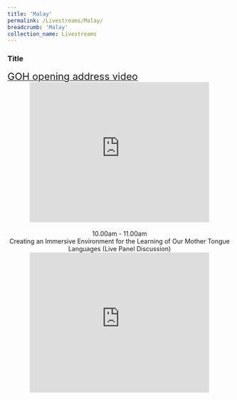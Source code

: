 ```yaml
---
title: 'Malay'
permalink: /Livestreams/Malay/
breadcrumb: 'Malay'
collection_name: Livestreams
---
```

###  Title
<html>
<body>
<style>
   iframe{
border : 0;
width:80% ;
}
  </style>
   <!-- Global site tag (gtag.js) - Google Ads: 726049306 -->
   <a href="#"><span style="font-size:22px;">GOH opening address video </span></a>
  <center>
<iframe width="560" height="315" src="https://www.youtube.com/embed/d6fmLlW8eoE" frameborder="0" allow="accelerometer; autoplay; encrypted-media; gyroscope; picture-in-picture" allowfullscreen></iframe> </center>
    <br/>
   <center>
    10.00am - 11.00am <br/>
     Creating an Immersive Environment for the Learning of Our Mother Tongue Languages (Live Panel Discussion)
  <iframe width="560" height="315" src="https://www.youtube.com/embed/FNC430SdeTE" frameborder="0" allow="accelerometer; autoplay; encrypted-media; gyroscope; picture-in-picture" allowfullscreen></iframe></center>

